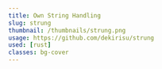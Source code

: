 ```yaml
---
title: Own String Handling
slug: strung
thumbnail: /thumbnails/strung.png
usage: https://github.com/dekirisu/strung
used: [rust]
classes: bg-cover
---
```

